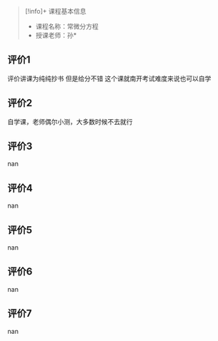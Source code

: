 >[!info]+ 课程基本信息
>
> - 课程名称：常微分方程
> - 授课老师：孙*

## 评价1

评价讲课为纯纯抄书 但是给分不错 这个课就南开考试难度来说也可以自学
## 评价2

自学课，老师偶尔小测，大多数时候不去就行
## 评价3

nan
## 评价4

nan
## 评价5

nan
## 评价6

nan
## 评价7

nan

